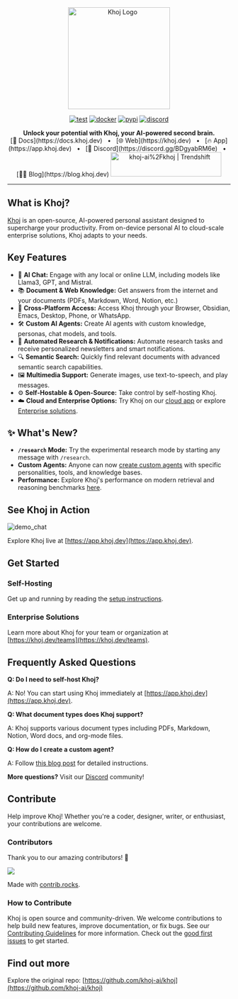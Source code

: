 <div align="center">
  <img src="https://assets.khoj.dev/khoj-logo-sideways-1200x540.png" width="230" alt="Khoj Logo">
</div>

<div align="center">

[![test](https://github.com/khoj-ai/khoj/actions/workflows/test.yml/badge.svg)](https://github.com/khoj-ai/khoj/actions/workflows/test.yml)
[![docker](https://github.com/khoj-ai/khoj/actions/workflows/dockerize.yml/badge.svg)](https://github.com/khoj-ai/khoj/pkgs/container/khoj)
[![pypi](https://github.com/khoj-ai/khoj/actions/workflows/pypi.yml/badge.svg)](https://pypi.org/project/khoj/)
[![discord](https://img.shields.io/discord/1112065956647284756?style=plastic&label=discord)](https://discord.gg/BDgyabRM6e)

</div>

<div align="center">
  <b>Unlock your potential with Khoj, your AI-powered second brain.</b>
</div>

<div align="center">
  [📑 Docs](https://docs.khoj.dev)
  <span>&nbsp;&nbsp;•&nbsp;&nbsp;</span>
  [🌐 Web](https://khoj.dev)
  <span>&nbsp;&nbsp;•&nbsp;&nbsp;</span>
  [🔥 App](https://app.khoj.dev)
  <span>&nbsp;&nbsp;•&nbsp;&nbsp;</span>
  [💬 Discord](https://discord.gg/BDgyabRM6e)
  <span>&nbsp;&nbsp;•&nbsp;&nbsp;</span>
  [✍🏽 Blog](https://blog.khoj.dev)
  <a href="https://trendshift.io/repositories/10318" target="_blank">
    <img src="https://trendshift.io/api/badge/repositories/10318" alt="khoj-ai%2Fkhoj | Trendshift" style="width: 250px; height: 55px;" width="250" height="55"/>
  </a>
</div>

***

## What is Khoj?

[Khoj](https://khoj.dev) is an open-source, AI-powered personal assistant designed to supercharge your productivity. From on-device personal AI to cloud-scale enterprise solutions, Khoj adapts to your needs.

## Key Features

*   🤖 **AI Chat:** Engage with any local or online LLM, including models like Llama3, GPT, and Mistral.
*   📚 **Document & Web Knowledge:** Get answers from the internet and your documents (PDFs, Markdown, Word, Notion, etc.)
*   📱 **Cross-Platform Access:** Access Khoj through your Browser, Obsidian, Emacs, Desktop, Phone, or WhatsApp.
*   🛠️ **Custom AI Agents:** Create AI agents with custom knowledge, personas, chat models, and tools.
*   📰 **Automated Research & Notifications:** Automate research tasks and receive personalized newsletters and smart notifications.
*   🔍 **Semantic Search:** Quickly find relevant documents with advanced semantic search capabilities.
*   🖼️ **Multimedia Support:** Generate images, use text-to-speech, and play messages.
*   ⚙️ **Self-Hostable & Open-Source:** Take control by self-hosting Khoj.
*   ☁️ **Cloud and Enterprise Options:** Try Khoj on our [cloud app](https://app.khoj.dev) or explore [Enterprise solutions](https://khoj.dev/teams).

## ✨ What's New?

*   **`/research` Mode:** Try the experimental research mode by starting any message with `/research`.
*   **Custom Agents:** Anyone can now [create custom agents](https://blog.khoj.dev/posts/create-agents-on-khoj/) with specific personalities, tools, and knowledge bases.
*   **Performance:** Explore Khoj's performance on modern retrieval and reasoning benchmarks [here](https://blog.khoj.dev/posts/evaluate-khoj-quality/).

## See Khoj in Action

![demo_chat](https://github.com/khoj-ai/khoj/blob/master/documentation/assets/img/quadratic_equation_khoj_web.gif?raw=true)

Explore Khoj live at [https://app.khoj.dev](https://app.khoj.dev).

## Get Started

### Self-Hosting

Get up and running by reading the [setup instructions](https://docs.khoj.dev/get-started/setup).

### Enterprise Solutions

Learn more about Khoj for your team or organization at [https://khoj.dev/teams](https://khoj.dev/teams).

## Frequently Asked Questions

**Q: Do I need to self-host Khoj?**

A: No! You can start using Khoj immediately at [https://app.khoj.dev](https://app.khoj.dev).

**Q: What document types does Khoj support?**

A: Khoj supports various document types including PDFs, Markdown, Notion, Word docs, and org-mode files.

**Q: How do I create a custom agent?**

A: Follow [this blog post](https://blog.khoj.dev/posts/create-agents-on-khoj/) for detailed instructions.

**More questions?** Visit our [Discord](https://discord.gg/BDgyabRM6e) community!

## Contribute

Help improve Khoj! Whether you're a coder, designer, writer, or enthusiast, your contributions are welcome.

### Contributors

Thank you to our amazing contributors! 🎉

<a href="https://github.com/khoj-ai/khoj/graphs/contributors">
  <img src="https://contrib.rocks/image?repo=khoj-ai/khoj" />
</a>

Made with [contrib.rocks](https://contrib.rocks).

### How to Contribute

Khoj is open source and community-driven.  We welcome contributions to help build new features, improve documentation, or fix bugs. See our [Contributing Guidelines](https://docs.khoj.dev/contributing/development) for more information. Check out the [good first issues](https://github.com/khoj-ai/khoj/contribute) to get started.

## Find out more

Explore the original repo: [https://github.com/khoj-ai/khoj](https://github.com/khoj-ai/khoj)